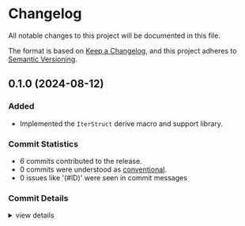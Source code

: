 # Changelog

All notable changes to this project will be documented in this file.

The format is based on [Keep a Changelog](https://keepachangelog.com/en/1.0.0/),
and this project adheres to [Semantic Versioning](https://semver.org/spec/v2.0.0.html).

## 0.1.0 (2024-08-12)

### Added

 - Implemented the `IterStruct` derive macro and support library.

### Commit Statistics

<csr-read-only-do-not-edit/>

 - 6 commits contributed to the release.
 - 0 commits were understood as [conventional](https://www.conventionalcommits.org).
 - 0 issues like '(#ID)' were seen in commit messages

### Commit Details

<csr-read-only-do-not-edit/>

<details><summary>view details</summary>

 * **Uncategorized**
    - Adds CHANGELOG.md. ([`6188ed2`](https://github.com/tommie/incrstruct/commit/6188ed2e8b091b7b8badc53a64de5f92d66a621e))
    - Implements generics. ([`669f097`](https://github.com/tommie/incrstruct/commit/669f0977d6ada003d7aee14100f0e044adfb0042))
    - Adds README. ([`2c04db9`](https://github.com/tommie/incrstruct/commit/2c04db9d85ac0460e76c3c2ac9ea50041d04169a))
    - Adds some metadata and license. ([`182d709`](https://github.com/tommie/incrstruct/commit/182d709debdd57c03e229ab1b5929613a7068cb5))
    - Re-exports the macro. ([`792b0b5`](https://github.com/tommie/incrstruct/commit/792b0b5f6be290811b3c81f5df84f84bd042c91f))
    - Implements the macro, adds examples and tests. ([`46fe4e8`](https://github.com/tommie/incrstruct/commit/46fe4e8b64771008ff9c314666678b453bb8c5d9))
</details>

